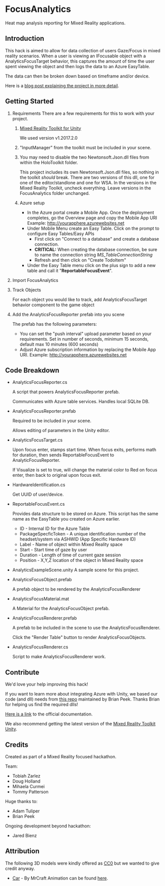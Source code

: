 # FocusAnalytics
Heat map analysis reporting for Mixed Reality applications.

## Introduction
This hack is aimed to allow for data collection of users Gaze/Focus in mixed reality scenarios. When a user is viewing an IFocusable object with a AnalyticsFocusTarget behavior, this captures the amount of time the user spent viewing the object and then logs the data to an Azure EasyTable.   

The data can then be broken down based on timeframe and/or device. 

Here is a [blog post explaining the project in more detail](http://www.roadtomr.com/2018/02/02/2430/mr-analytics-sample/).

## Getting Started
1. Requirements
    There are a few requirements for this to work with your project.
    1. [Mixed Reality Toolkit for Unity](https://github.com/Microsoft/MixedRealityToolkit-Unity)

        We used version v1.2017.2.0

    1. "InputManager" from the toolkit must be included in your scene. 
    1. You may need to disable the two Newtonsoft.Json.dll files from within the HoloToolkit folder.

        This project includes its own Newtonsoft.Json.dll files, so nothing in the toolkit *should* break.
        There are two versions of this dll, one for one of the editor/standlone and one for WSA.
        In the versions in the Mixed Reality Toolkit, uncheck everything. Leave versions in the FocusAnalytics folder unchanged.
    1. Azure setup
        - In the Azure portal create a Mobile App. Once the deployment completes, go the Overview page and copy the Mobile App URI Example: http://yourapphere.azurewebsites.net
        - Under Mobile Menu create an Easy Table. Click on the prompt to configure Easy Tables/Easy APIs
            - First click on "Connect to a database" and create a database connection.
            - **CRITICAL:** When creating the database connection, be sure to name the connection string *MS_TableConnectionString*
            - Refresh and then click on "Create TodoItem"
        - Under the Easy Table menu  click on the plus sign to add a new table and call it "**ReportableFocusEvent**".  

1. Import FocusAnalytics
1. Track Objects

    For each object you would like to track, add AnalyticsFocusTarget behavior component to the game object
1. Add the AnalyticsFocusReporter prefab into you scene

    The prefab has the following parameters:

    - You can set the "push interval" upload parameter based on your requirements. Set in number of seconds, minimum 15 seconds, default max 10 minutes (600 seconds)
	- Adjust Azure subscription information by replacing the Mobile App URI. Example: http://yourapphere.azurewebsites.net

## Code Breakdown

- AnalyticsFocusReporter.cs 

    A script that powers AnalyticsFocusReporter prefab.

    Communicates with Azure table services. Handles local SQLite DB.

- AnalyticsFocusReporter.prefab

    Required to be included in your scene.

    Allows editing of parameters in the Unity editor.

- AnalyticsFocusTarget.cs

    Upon focus enter, stamps start time. When focus exits, performs math for duration, then sends ReportableFocusEvent to AnalyticFocusReporter.
    
    If Visualize is set to true, will change the material color to Red on focus enter, then back to original upon focus exit. 

- HardwareIdentification.cs

    Get UUID of user/device.

- ReportableFocusEvent.cs

    Provides data structure to be stored on Azure. This script has the same name as the EasyTable you created on Azure earlier.

    - ID - Internal ID for the Azure Table
    - PackageSpecficToken - A unique identification number of the headset/system via ASHWID (App Specific Hardware ID) 
    - Label  - Name of object within Mixed Reality space
    - Start - Start time of gaze by user
    - Duration - Length of time of current gaze session
    - Position - X,Y,Z location of the object in Mixed Reality space

- AnalyticsExampleScene.unity
    A sample scene for this project.

- AnalyticsFocusObject.prefab

    A prefab object to be rendered by the AnalyticsFocusRenderer

- AnalyticsFocusMaterial.mat

    A Material for the AnalyticsFocusObject prefab.

- AnalyticsFocusRenderer.prefab

    A prefab to be included in the scene to use the AnalyticsFocusRenderer.

    Click the "Render Table" button to render AnalyticsFocusObjects.

- AnalyticsFocusRenderer.cs
    
    Script to make AnalyticsFocusRenderer work.

## Contribute
We'd love your help improving this hack!

If you want to learn more about integrating Azure with Unity, we based our code (and dll) needs from [this repo](https://github.com/BrianPeek/AzureSamples-Unity) maintained by Brian Peek. Thanks Brian for helping us find the required dlls!

[Here is a link](https://docs.microsoft.com/en-us/sandbox/gamedev/unity/azure-mobile-apps-unity) to the official documentation.

We also recommend getting the latest version of the [Mixed Reality Toolkit Unity](https://github.com/Microsoft/MixedRealityToolkit-Unity).

## Credits
Created as part of a Mixed Reality focused hackathon.

Team:
- Tobiah Zarlez
- Doug Holland
- Mihaela Curmei
- Tommy Patterson

Huge thanks to:
- Adam Tuliper
- Brian Peek

Ongoing development beyond hackathon:
- Jared Bienz


## Attribution
The following 3D models were kindly offered as [CC0](https://creativecommons.org/publicdomain/zero/1.0/) but we wanted to give credit anyway.

- [Car](Assets/FocusAnalytics/Models/Car) - By MrCraft Animation can be found [here](https://opengameart.org/content/cars-pack).
